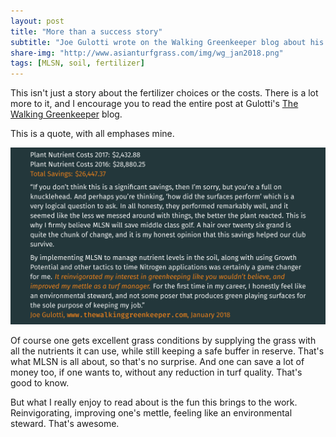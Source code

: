 ```yaml
---
layout: post
title: "More than a success story"
subtitle: "Joe Gulotti wrote on the Walking Greenkeeper blog about his experience using MLSN in 2017. But it is a lot more than that."
share-img: "http://www.asianturfgrass.com/img/wg_jan2018.png"
tags: [MLSN, soil, fertilizer]
---
```


This isn't just a story about the fertilizer choices or the costs. There is a lot more to it, and I encourage you to read the entire post at Gulotti's [The Walking Greenkeeper](http://www.thewalkinggreenkeeper.com/2018/01/near-end-of-summer-last-season-john.html) blog.

This is a quote, with all emphases mine.

![Joe Gulotti quote from the Walking Greenkeeper Blog](/img/wg_jan2018.png)

Of course one gets excellent grass conditions by supplying the grass with all the nutrients it can use, while still keeping a safe buffer in reserve. That's what MLSN is all about, so that's no surprise. And one can save a lot of money too, if one wants to, without any reduction in turf quality. That's good to know. 

But what I really enjoy to read about is the fun this brings to the work. Reinvigorating, improving one's mettle, feeling like an environmental steward. That's awesome. 
